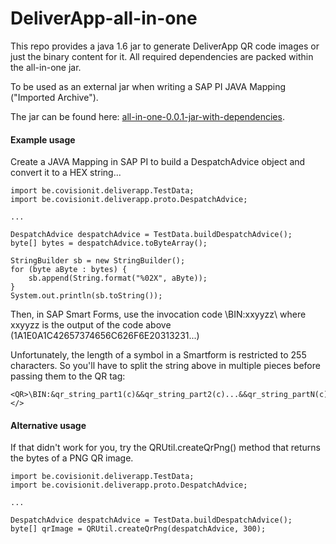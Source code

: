 # DeliverApp-all-in-one

This repo provides a java 1.6 jar to generate DeliverApp QR code images or just the binary content for it. 
All required dependencies are packed within the all-in-one jar.

To be used as an external jar when writing a SAP PI JAVA Mapping ("Imported Archive").

The jar can be found here: 
[all-in-one-0.0.1-jar-with-dependencies](artifacts/be/covisionit/deliverapp-all-in-one/0.0.1/deliverapp-all-in-one-0.0.1-jar-with-dependencies.jar).


#### Example usage

Create a JAVA Mapping in SAP PI to build a DespatchAdvice object and convert it to a HEX string...

    import be.covisionit.deliverapp.TestData;
    import be.covisionit.deliverapp.proto.DespatchAdvice;

    ...

    DespatchAdvice despatchAdvice = TestData.buildDespatchAdvice();
    byte[] bytes = despatchAdvice.toByteArray();

    StringBuilder sb = new StringBuilder();
    for (byte aByte : bytes) {
        sb.append(String.format("%02X", aByte));
    }
    System.out.println(sb.toString());

Then, in SAP Smart Forms, use the invocation code \BIN:xxyyzz\ where xxyyzz is the output of the code above (1A1E0A1C42657374656C626F6E20313231...)

Unfortunately, the length of a symbol in a Smartform is restricted to 255 characters.
So you'll have to split the string above in multiple pieces before passing them to the QR tag:

    <QR>\BIN:&qr_string_part1(c)&&qr_string_part2(c)...&&qr_string_partN(c)&\</>

#### Alternative usage

If that didn't work for you, try the QRUtil.createQrPng() method that returns the bytes of a PNG QR image.

    import be.covisionit.deliverapp.TestData;
    import be.covisionit.deliverapp.proto.DespatchAdvice;

    ... 

    DespatchAdvice despatchAdvice = TestData.buildDespatchAdvice();
    byte[] qrImage = QRUtil.createQrPng(despatchAdvice, 300);
